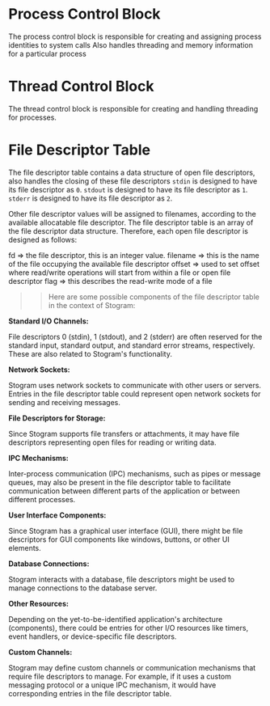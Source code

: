 # Process Control Block

The process control block is responsible for creating and assigning process identities to system calls
Also handles threading and memory information for a particular process

# Thread Control Block

The thread control block is responsible for creating and handling threading for processes.

# File Descriptor Table

The file descriptor table contains a data structure of open file descriptors, also handles the closing of these file descriptors
`stdin` is designed to have its file descriptor as `0`.
`stdout` is designed to have its file descriptor as `1`.
`stderr` is designed to have its file descriptor as `2`.

Other file descriptor values will be assigned to filenames, according to the available allocatable file descriptor.
The file descriptor table is an array of the file descriptor data structure. Therefore, each open file descriptor is designed as follows:

fd => the file descriptor, this is an integer value.
filename => this is the name of the file occupying the available file descriptor
offset => used to set offset where read/write operations will start from within a file or open file descriptor
flag => this describes the read-write mode of a file

>> Here are some possible components of the file descriptor table in the context of Stogram:

**Standard I/O Channels:**

File descriptors 0 (stdin), 1 (stdout), and 2 (stderr) are often reserved for the standard input, standard output, and standard error streams, respectively. These are also related to Stogram's functionality.

**Network Sockets:**

Stogram uses network sockets to communicate with other users or servers. Entries in the file descriptor table could represent open network sockets for sending and receiving messages.

**File Descriptors for Storage:**

Since Stogram supports file transfers or attachments, it may have file descriptors representing open files for reading or writing data.

**IPC Mechanisms:**

Inter-process communication (IPC) mechanisms, such as pipes or message queues, may also be present in the file descriptor table to facilitate communication between different parts of the application or between different processes.

**User Interface Components:**

Since Stogram has a graphical user interface (GUI), there might be file descriptors for GUI components like windows, buttons, or other UI elements.

**Database Connections:**

Stogram interacts with a database, file descriptors might be used to manage connections to the database server.

**Other Resources:**

Depending on the yet-to-be-identified application's architecture (components), there could be entries for other I/O resources like timers, event handlers, or device-specific file descriptors.

**Custom Channels:**

Stogram may define custom channels or communication mechanisms that require file descriptors to manage. For example, if it uses a custom messaging protocol or a unique IPC mechanism, it would have corresponding entries in the file descriptor table.

